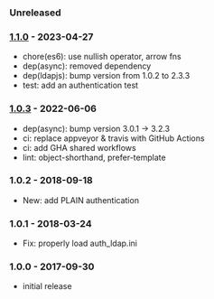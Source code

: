 
### Unreleased

### [1.1.0] - 2023-04-27

- chore(es6): use nullish operator, arrow fns
- dep(async): removed dependency
- dep(ldapjs): bump version from 1.0.2 to 2.3.3
- test: add an authentication test


### [1.0.3] - 2022-06-06

- dep(async): bump version 3.0.1 -> 3.2.3
- ci: replace appveyor & travis with GitHub Actions
- ci: add GHA shared workflows
- lint: object-shorthand, prefer-template


### 1.0.2 - 2018-09-18

- New: add PLAIN authentication


### 1.0.1 - 2018-03-24

- Fix: properly load auth_ldap.ini


### 1.0.0 - 2017-09-30

- initial release


[1.0.3]: https://github.com/haraka/haraka-plugin-auth-ldap/releases/tag/1.0.3
[1.1.0]: https://github.com/haraka/haraka-plugin-auth-ldap/releases/tag/1.1.0

